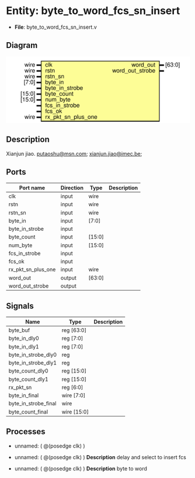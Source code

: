 # Entity: byte_to_word_fcs_sn_insert

- **File**: byte_to_word_fcs_sn_insert.v
## Diagram

![Diagram](byte_to_word_fcs_sn_insert.svg "Diagram")
## Description

Xianjun jiao. putaoshu@msn.com; xianjun.jiao@imec.be;
 
## Ports

| Port name          | Direction | Type   | Description |
| ------------------ | --------- | ------ | ----------- |
| clk                | input     | wire   |             |
| rstn               | input     | wire   |             |
| rstn_sn            | input     | wire   |             |
| byte_in            | input     | [7:0]  |             |
| byte_in_strobe     | input     |        |             |
| byte_count         | input     | [15:0] |             |
| num_byte           | input     | [15:0] |             |
| fcs_in_strobe      | input     |        |             |
| fcs_ok             | input     |        |             |
| rx_pkt_sn_plus_one | input     | wire   |             |
| word_out           | output    | [63:0] |             |
| word_out_strobe    | output    |        |             |
## Signals

| Name                 | Type        | Description |
| -------------------- | ----------- | ----------- |
| byte_buf             | reg [63:0]  |             |
| byte_in_dly0         | reg [7:0]   |             |
| byte_in_dly1         | reg [7:0]   |             |
| byte_in_strobe_dly0  | reg         |             |
| byte_in_strobe_dly1  | reg         |             |
| byte_count_dly0      | reg [15:0]  |             |
| byte_count_dly1      | reg [15:0]  |             |
| rx_pkt_sn            | reg [6:0]   |             |
| byte_in_final        | wire [7:0]  |             |
| byte_in_strobe_final | wire        |             |
| byte_count_final     | wire [15:0] |             |
## Processes
- unnamed: ( @(posedge clk) )
- unnamed: ( @(posedge clk) )
**Description**
delay and select to insert fcs

- unnamed: ( @(posedge clk) )
**Description**
byte to word

